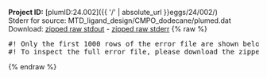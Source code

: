 **Project ID:** [plumID:24.002]({{ '/' | absolute_url }}eggs/24/002/)  
Stderr for source:  MTD_ligand_design/CMPO_dodecane/plumed.dat   
Download: [zipped raw stdout](plumed.dat.plumed_master.stdout.txt.zip) - [zipped raw stderr](plumed.dat.plumed_master.stderr.txt.zip) 
{% raw %}
<pre>
#! Only the first 1000 rows of the error file are shown below
#! To inspect the full error file, please download the zipped raw stderr file above
</pre>
{% endraw %}
